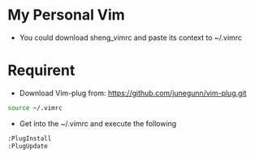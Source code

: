# My Personal Vim
- You could download sheng_vimrc and paste its context to ~/.vimrc


# Requirent
- Download Vim-plug from: https://github.com/junegunn/vim-plug.git
```bash
source ~/.vimrc
```
- Get into the ~/.vimrc and execute the following
```bash
:PlugInstall
:PlugUpdate
```
